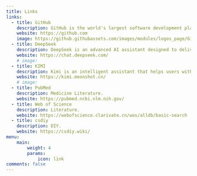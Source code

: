 ```yaml
---
title: Links
links:
  - title: GitHub
    description: GitHub is the world's largest software development platform.
    website: https://github.com
    image: https://github.githubassets.com/images/modules/logos_page/GitHub-Mark.png
  - title: DeepSeek
    description: DeepSeek is an advanced AI assistant designed to deliver precise information, solve problems, and assist with diverse tasks efficiently.
    website: https://chat.deepseek.com/
    # image: 
  - title: KIMI
    description: Kimi is an intelligent assistant that helps users with information provision, problem-solving, and creative brainstorming in a friendly and professional manner.
    website: https://kimi.moonshot.cn/
    # image: 
  - title: PubMed
    description: Medicine Literature.
    website: https://pubmed.ncbi.nlm.nih.gov/
  - title: Web of Science
    description: Literature.
    website: https://webofscience.clarivate.cn/wos/alldb/basic-search
  - title: csdiy
    description: DIY.
    website: https://csdiy.wiki/
menu:
    main: 
        weight: 4
        params:
            icon: link
comments: false
---
```

